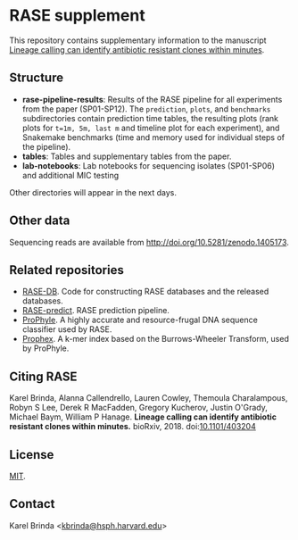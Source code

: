 # RASE supplement

This repository contains supplementary information to the manuscript
[Lineage calling can identify antibiotic resistant clones within minutes](https://www.biorxiv.org/content/early/2018/08/29/403204).


## Structure

* **rase-pipeline-results**: Results of the RASE pipeline for all experiments
  from the paper (SP01-SP12). The `prediction`, `plots`, and `benchmarks`
  subdirectories contain prediction time tables, the resulting plots (rank
  plots for `t=1m, 5m, last m` and timeline plot for each experiment), and
  Snakemake benchmarks (time and memory used for individual steps of the
  pipeline).
* **tables**: Tables and supplementary tables from the paper.
* **lab-notebooks**: Lab notebooks for sequencing isolates (SP01-SP06) and
  additional MIC testing

Other directories will appear in the next days.


## Other data

Sequencing reads are available from http://doi.org/10.5281/zenodo.1405173.


## Related repositories

* [RASE-DB](http://github.com/c2-d2/rase-db). Code for constructing RASE
  databases and the released databases.
* [RASE-predict](http://github.com/c2-d2/rase-predict). RASE prediction
  pipeline.
* [ProPhyle](http://prophyle.github.io). A highly accurate and resource-frugal
  DNA sequence classifier used by RASE.
* [Prophex](http://github.com/prophyle/prophex). A k-mer index based on the
  Burrows-Wheeler Transform, used by ProPhyle.


## Citing RASE

Karel Brinda, Alanna Callendrello, Lauren Cowley, Themoula Charalampous, Robyn
S Lee, Derek R MacFadden, Gregory Kucherov, Justin O'Grady, Michael Baym,
William P Hanage. **Lineage calling can identify antibiotic resistant clones
within minutes.** bioRxiv, 2018.
doi:[10.1101/403204](https://doi.org/10.1101/403204)


## License

[MIT](LICENSE).


## Contact

Karel Brinda \<kbrinda@hsph.harvard.edu\>

